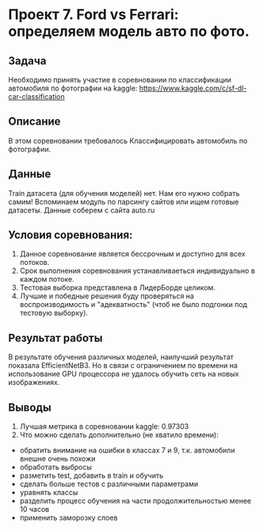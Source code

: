 # Проект 7. Ford vs Ferrari: определяем модель авто по фото.

## Задача
Необходимо принять участие в соревновании по классификации автомобиля по фотографии на kaggle: https://www.kaggle.com/c/sf-dl-car-classification

## Описание
В этом соревновании требовалось Классифицировать автомобиль по фотографии.

## Данные
Train датасета (для обучения моделей) нет. Нам его нужно собрать самим! Вспоминаем модуль по парсингу сайтов или ищем готовые датасеты. Данные соберем с сайта auto.ru

## Условия соревнования:
1. Данное соревнование является бессрочным и доступно для всех потоков.
2. Срок выполнения соревнования устанавливаеться индивидуально в каждом потоке.
3. Тестовая выборка представлена в ЛидерБорде целиком.
4. Лучшие и победные решения буду проверяться на воспроизводимость и "адекватность" (чтоб не было подгонки под тестовую выборку).

## Результат работы
В результате обучения различных моделей, наилучший результат показала EfficientNetB3. Но в связи с ограничением по времени на использование GPU процессора не удалось обучить сеть на новых изображениях.

## Выводы
1. Лучшая метрика в соревновании kaggle: 0.97303
2. Что можно сделать дополнительно (не хватило времени):
- обратить внимание на ошибки в классах 7 и 9, т.к. автомобили внешне очень похожи
- обработать выбросы
- разметить test, добавить в train и обучить
- сделать больше тестов с различными параметрами
- уравнять классы
- разделить процесс обучения на части продолжительностью менее 10 часов
- применить заморозку слоев